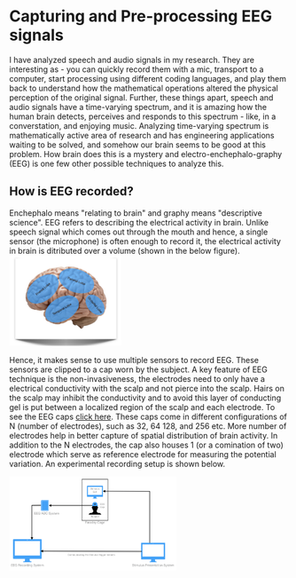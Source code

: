 # Capturing and Pre-processing EEG signals
I have analyzed speech and audio signals in my research. They are interesting as - you can quickly record them with a mic, transport to a computer, start processing using different coding languages, and play them back to understand how the mathematical operations altered the physical perception of the original signal. Further, these things apart, speech and audio signals have a time-varying spectrum, and it is amazing how the human brain detects, perceives and responds to this spectrum - like, in a converstation, and enjoying music. Analyzing time-varying spectrum is mathematically active area of research and has engineering applications waiting to be solved, and somehow our brain seems to be good at this problem. How brain does this is a mystery and electro-enchephalo-graphy (EEG) is one few other possible techniques to analyze this.

## How is EEG recorded?
Enchephalo means "relating to brain" and graphy means "descriptive science". EEG refers to describing the electrical activity in brain. Unlike speech signal which comes out through the mouth and hence, a single sensor (the microphone) is often enough to record it, the electrical activity in brain is ditributed over a volume (shown in the below figure).
<img src="https://github.com/neerajww/aeps/blob/master/media/images/illstration_brain_areas.png" width="40%">

Hence, it makes sense to use multiple sensors to record EEG. These sensors are clipped to a cap worn by the subject. A key feature of EEG technique is the non-invasiveness, the electrodes need to only have a electrical conductivity with the scalp and not pierce into the scalp. Hairs on the scalp may inhibit the conductivity and to avoid this layer of conducting gel is put between a localized region of the scalp and each electrode. To see the EEG caps [click here](https://www.google.com/search?q=eeg+cap&source=lnms&tbm=isch&sa=X&ved=0ahUKEwjI376Y0vPhAhXMmuAKHamOCm4Q_AUIDygC&biw=2133&bih=1032#imgrc=_). These caps come in different configurations of N (number of electrodes), such as 32, 64 128, and 256 etc. More number of electrodes help in better capture of spatial distribution of brain activity. In addition to the N electrodes, the cap also houses 1 (or a comination of two) electrode which serve as reference electrode for measuring the potential variation. An experimental recording setup is shown below.

<img src="https://github.com/neerajww/aeps/blob/master/media/images/illustration_eeg_expt.png" width="60%">



